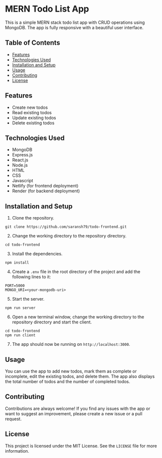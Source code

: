 # MERN Todo List App

This is a simple MERN stack todo list app with CRUD operations using MongoDB. The app is fully responsive with a beautiful user interface.

## Table of Contents

- [Features](#features)
- [Technologies Used](#technologies-used)
- [Installation and Setup](#installation-and-setup)
- [Usage](#usage)
- [Contributing](#contributing)
- [License](#license)

## Features

- Create new todos
- Read existing todos
- Update existing todos
- Delete existing todos

## Technologies Used

- MongoDB
- Express.js
- React.js
- Node.js
- HTML
- CSS
- Javascript
- Netlify (for frontend deployment)
- Render (for backend deployment)

## Installation and Setup

1. Clone the repository.

```
git clone https://github.com/saransh79/todo-frontend.git
```

2. Change the working directory to the repository directory.

```
cd todo-frontend
```

3. Install the dependencies.

```
npm install
```

4. Create a `.env` file in the root directory of the project and add the following lines to it:

```
PORT=5000
MONGO_URI=<your-mongodb-uri>
```

5. Start the server.

```
npm run server
```

6. Open a new terminal window, change the working directory to the repository directory and start the client.

```
cd todo-frontend
npm run client
```

7. The app should now be running on `http://localhost:3000`.

## Usage

You can use the app to add new todos, mark them as complete or incomplete, edit the existing todos, and delete them. The app also displays the total number of todos and the number of completed todos.

## Contributing

Contributions are always welcome! If you find any issues with the app or want to suggest an improvement, please create a new issue or a pull request.

## License

This project is licensed under the MIT License. See the `LICENSE` file for more information.

